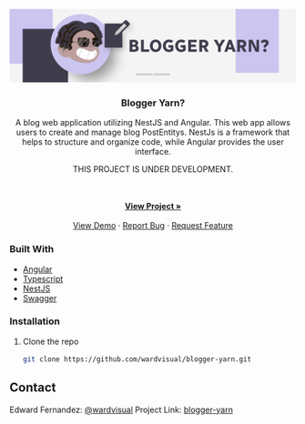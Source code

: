 <div id="top"></div>

<!-- PROJECT LOGO -->
<br />
<div align="center">
  <a href="https://github.com/wardvisual/blogger-yarn">
    <img src="./screenshots/blagger-yarn.png" alt="Blogger Yarn?">
  </a>

  <h3 align="center">Blogger Yarn?</h3>

  <p align="center"> A blog web application utilizing NestJS and Angular. This web app allows users to create and manage blog PostEntitys. NestJs is a framework that helps to structure and organize code, while Angular provides the user interface. </p> 
  <p>THIS PROJECT IS UNDER DEVELOPMENT.</p>
    <br />
    <br />
    <a href="https://github.com/wardvisual/blogger-yarn"><strong>View Project »</strong></a>
    <br />    
    <br />
    <a href="https://github.com/wardvisual/blogger-yarn">View Demo</a>
    ·
    <a href="https://github.com/wardvisual/blogger-yarn/issues">Report Bug</a>
    ·
    <a href="https://github.com/wardvisual/blogger-yarn/issues">Request Feature</a>
  
</div>

### Built With

- [Angular](https://angular.io/)
- [Typescript](https://www.typescriptlang.org/)
- [NestJS](https://nestjs.com/)
- [Swagger](https://swagger.io/)

<!-- INSTALLATION -->

### Installation

1. Clone the repo

   ```sh
   git clone https://github.com/wardvisual/blogger-yarn.git
   ```

<!-- CONTACT -->

## Contact

Edward Fernandez: [@wardvisual](https://www.wardvisual.me/)
Project Link: [blogger-yarn](https://github.com/wardvisual/blogger-yarn)
